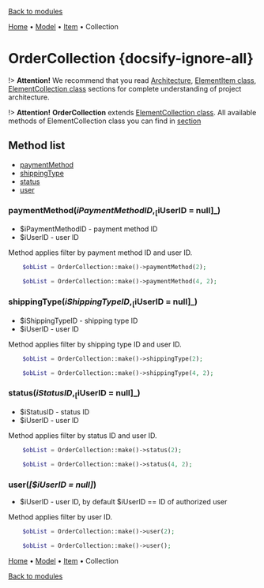 [Back to modules](modules/home.md)

[Home](modules/order/home.md)
• [Model](modules/order/model/model.md)
• [Item](modules/order/item/item.md)
• Collection
<!--
• [Components](modules/order/component/component.md)
• [Events](modules/order/event/event.md)
• [Examples](modules/order/examples/examples.md)
• [Extending](modules/order/extending/extending.md)
-->

# OrderCollection {docsify-ignore-all}
     
!> **Attention!**  We recommend that you read [Architecture](home.md#architecture), [ElementItem class](item-class/item-class.md),
[ElementCollection class](collection-class/collection-class.md) sections for complete understanding of  project architecture.

!> **Attention!** **OrderCollection** extends [ElementCollection class](collection-class/collection-class.md).
All available methods of ElementCollection class you can find in [section](collection-class/collection-class.md#method-list) 

## Method list

* [paymentMethod](#paymentmethodipaymentmethodid-iuserid-null)
* [shippingType](#shippingtypeishippingtypeid-iuserid-null)
* [status](#statusistatusid-iuserid-null)
* [user](#useriuserid-null)

### paymentMethod($iPaymentMethodID, _[$iUserID = null]_)
  * $iPaymentMethodID - payment method ID
  * $iUserID - user ID

Method applies filter by payment method ID and user ID.
```php
    $obList = OrderCollection::make()->paymentMethod(2);
```
```php
    $obList = OrderCollection::make()->paymentMethod(4, 2);
```

### shippingType($iShippingTypeID, _[$iUserID = null]_)
  * $iShippingTypeID - shipping type ID
  * $iUserID - user ID

Method applies filter by shipping type ID and user ID.
```php
    $obList = OrderCollection::make()->shippingType(2);
```
```php
    $obList = OrderCollection::make()->shippingType(4, 2);
```

### status($iStatusID, _[$iUserID = null]_)
  * $iStatusID - status ID
  * $iUserID - user ID

Method applies filter by status ID and user ID.
```php
    $obList = OrderCollection::make()->status(2);
```
```php
    $obList = OrderCollection::make()->status(4, 2);
```

### user(_[$iUserID = null]_)
  * $iUserID - user ID, by default $iUserID == ID of authorized user

Method applies filter by user ID.
```php
    $obList = OrderCollection::make()->user(2);
```
```php
    $obList = OrderCollection::make()->user();
```

[Home](modules/order/home.md)
• [Model](modules/order/model/model.md)
• [Item](modules/order/item/item.md)
• Collection
<!--
• [Components](modules/order/component/component.md)
• [Events](modules/order/event/event.md)
• [Examples](modules/order/examples/examples.md)
• [Extending](modules/order/extending/extending.md)
-->
[Back to modules](modules/home.md)